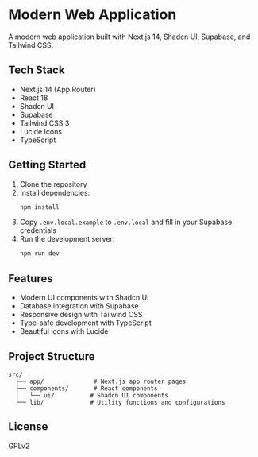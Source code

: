 # Modern Web Application

A modern web application built with Next.js 14, Shadcn UI, Supabase, and Tailwind CSS.

## Tech Stack

- Next.js 14 (App Router)
- React 18
- Shadcn UI
- Supabase
- Tailwind CSS 3
- Lucide Icons
- TypeScript

## Getting Started

1. Clone the repository
2. Install dependencies:
   ```bash
   npm install
   ```
3. Copy `.env.local.example` to `.env.local` and fill in your Supabase credentials
4. Run the development server:
   ```bash
   npm run dev
   ```

## Features

- Modern UI components with Shadcn UI
- Database integration with Supabase
- Responsive design with Tailwind CSS
- Type-safe development with TypeScript
- Beautiful icons with Lucide

## Project Structure

```
src/
  ├── app/              # Next.js app router pages
  ├── components/       # React components
  │   └── ui/          # Shadcn UI components
  └── lib/             # Utility functions and configurations
```

## License

GPLv2
